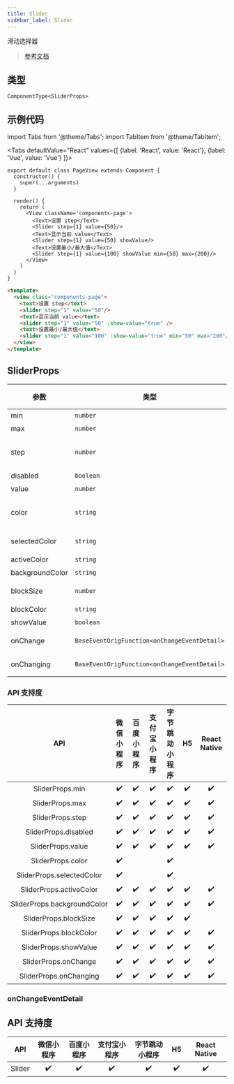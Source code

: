 ```yaml
---
title: Slider
sidebar_label: Slider
---
```


滑动选择器

> [参考文档](https://developers.weixin.qq.com/miniprogram/dev/component/slider.html)

## 类型

```tsx
ComponentType<SliderProps>
```

## 示例代码

import Tabs from '@theme/Tabs';
import TabItem from '@theme/TabItem';

<Tabs
  defaultValue="React"
  values={[
    {label: 'React', value: 'React'},
    {label: 'Vue', value: 'Vue'}
  ]}>
<TabItem value="React">

```tsx
export default class PageView extends Component {
  constructor() {
    super(...arguments)
  }

  render() {
    return (
      <View className='components-page'>
        <Text>设置 step</Text>
        <Slider step={1} value={50}/>
        <Text>显示当前 value</Text>
        <Slider step={1} value={50} showValue/>
        <Text>设置最小/最大值</Text>
        <Slider step={1} value={100} showValue min={50} max={200}/>
      </View>
    )
  }
}
```

</TabItem>

<TabItem value="Vue">

```html
<template>
  <view class="components-page">
    <text>设置 step</text>
    <slider step="1" value="50"/>
    <text>显示当前 value</text>
    <slider step="1" value="50" :show-value="true" />
    <text>设置最小/最大值</text>
    <slider step="1" value="100" :show-value="true" min="50" max="200"/>
  </view>
</template>
```
  
</TabItem>
</Tabs>

## SliderProps

<table>
  <thead>
    <tr>
      <th>参数</th>
      <th>类型</th>
      <th style={{ textAlign: "center"}}>默认值</th>
      <th style={{ textAlign: "center"}}>必填</th>
      <th>说明</th>
    </tr>
  </thead>
  <tbody>
    <tr>
      <td>min</td>
      <td><code>number</code></td>
      <td style={{ textAlign: "center"}}><code>0</code></td>
      <td style={{ textAlign: "center"}}>否</td>
      <td>最小值</td>
    </tr>
    <tr>
      <td>max</td>
      <td><code>number</code></td>
      <td style={{ textAlign: "center"}}><code>100</code></td>
      <td style={{ textAlign: "center"}}>否</td>
      <td>最大值</td>
    </tr>
    <tr>
      <td>step</td>
      <td><code>number</code></td>
      <td style={{ textAlign: "center"}}><code>1</code></td>
      <td style={{ textAlign: "center"}}>否</td>
      <td>步长，取值必须大于 0，并且可被(max - min)整除</td>
    </tr>
    <tr>
      <td>disabled</td>
      <td><code>boolean</code></td>
      <td style={{ textAlign: "center"}}><code>false</code></td>
      <td style={{ textAlign: "center"}}>否</td>
      <td>是否禁用</td>
    </tr>
    <tr>
      <td>value</td>
      <td><code>number</code></td>
      <td style={{ textAlign: "center"}}><code>0</code></td>
      <td style={{ textAlign: "center"}}>否</td>
      <td>当前取值</td>
    </tr>
    <tr>
      <td>color</td>
      <td><code>string</code></td>
      <td style={{ textAlign: "center"}}><code>&quot;#e9e9e9&quot;</code></td>
      <td style={{ textAlign: "center"}}>否</td>
      <td>背景条的颜色（请使用 backgroundColor）</td>
    </tr>
    <tr>
      <td>selectedColor</td>
      <td><code>string</code></td>
      <td style={{ textAlign: "center"}}><code>&quot;#1aad19&quot;</code></td>
      <td style={{ textAlign: "center"}}>否</td>
      <td>已选择的颜色（请使用 activeColor）</td>
    </tr>
    <tr>
      <td>activeColor</td>
      <td><code>string</code></td>
      <td style={{ textAlign: "center"}}><code>&quot;#1aad19&quot;</code></td>
      <td style={{ textAlign: "center"}}>否</td>
      <td>已选择的颜色</td>
    </tr>
    <tr>
      <td>backgroundColor</td>
      <td><code>string</code></td>
      <td style={{ textAlign: "center"}}><code>&quot;#e9e9e9&quot;</code></td>
      <td style={{ textAlign: "center"}}>否</td>
      <td>背景条的颜色</td>
    </tr>
    <tr>
      <td>blockSize</td>
      <td><code>number</code></td>
      <td style={{ textAlign: "center"}}><code>28</code></td>
      <td style={{ textAlign: "center"}}>否</td>
      <td>滑块的大小，取值范围为 12 - 28</td>
    </tr>
    <tr>
      <td>blockColor</td>
      <td><code>string</code></td>
      <td style={{ textAlign: "center"}}><code>&quot;#ffffff&quot;</code></td>
      <td style={{ textAlign: "center"}}>否</td>
      <td>滑块的颜色</td>
    </tr>
    <tr>
      <td>showValue</td>
      <td><code>boolean</code></td>
      <td style={{ textAlign: "center"}}><code>false</code></td>
      <td style={{ textAlign: "center"}}>否</td>
      <td>是否显示当前 value</td>
    </tr>
    <tr>
      <td>onChange</td>
      <td><code>BaseEventOrigFunction&lt;onChangeEventDetail&gt;</code></td>
      <td style={{ textAlign: "center"}}></td>
      <td style={{ textAlign: "center"}}>否</td>
      <td>完成一次拖动后触发的事件</td>
    </tr>
    <tr>
      <td>onChanging</td>
      <td><code>BaseEventOrigFunction&lt;onChangeEventDetail&gt;</code></td>
      <td style={{ textAlign: "center"}}></td>
      <td style={{ textAlign: "center"}}>否</td>
      <td>拖动过程中触发的事件</td>
    </tr>
  </tbody>
</table>

### API 支持度

| API | 微信小程序 | 百度小程序 | 支付宝小程序 | 字节跳动小程序 | H5 | React Native |
| :---: | :---: | :---: | :---: | :---: | :---: | :---: |
| SliderProps.min | ✔️ | ✔️ | ✔️ | ✔️ | ✔️ | ✔️ |
| SliderProps.max | ✔️ | ✔️ | ✔️ | ✔️ | ✔️ | ✔️ |
| SliderProps.step | ✔️ | ✔️ | ✔️ | ✔️ | ✔️ | ✔️ |
| SliderProps.disabled | ✔️ | ✔️ | ✔️ | ✔️ | ✔️ | ✔️ |
| SliderProps.value | ✔️ | ✔️ | ✔️ | ✔️ | ✔️ | ✔️ |
| SliderProps.color | ✔️ |  |  | ✔️ |  |  |
| SliderProps.selectedColor | ✔️ |  |  | ✔️ |  |  |
| SliderProps.activeColor | ✔️ | ✔️ | ✔️ | ✔️ | ✔️ | ✔️ |
| SliderProps.backgroundColor | ✔️ | ✔️ | ✔️ | ✔️ | ✔️ | ✔️ |
| SliderProps.blockSize | ✔️ | ✔️ | ✔️ | ✔️ | ✔️ |  |
| SliderProps.blockColor | ✔️ | ✔️ | ✔️ | ✔️ | ✔️ | ✔️ |
| SliderProps.showValue | ✔️ | ✔️ | ✔️ | ✔️ | ✔️ | ✔️ |
| SliderProps.onChange | ✔️ | ✔️ | ✔️ | ✔️ | ✔️ | ✔️ |
| SliderProps.onChanging | ✔️ | ✔️ | ✔️ | ✔️ | ✔️ | ✔️ |

### onChangeEventDetail

## API 支持度

| API | 微信小程序 | 百度小程序 | 支付宝小程序 | 字节跳动小程序 | H5 | React Native |
| :---: | :---: | :---: | :---: | :---: | :---: | :---: |
| Slider | ✔️ | ✔️ | ✔️ | ✔️ | ✔️ | ✔️ |
